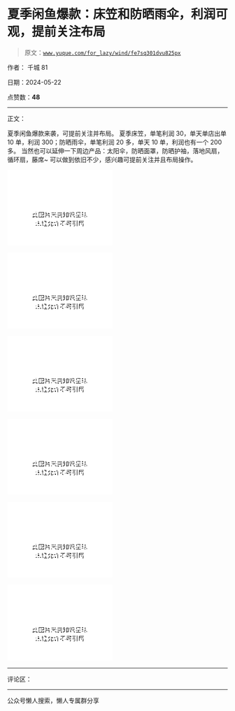 # 夏季闲鱼爆款：床笠和防晒雨伞，利润可观，提前关注布局

> 原文：[`www.yuque.com/for_lazy/wind/fe7sq301dvu825px`](https://www.yuque.com/for_lazy/wind/fe7sq301dvu825px)

作者： 千城 81

日期：2024-05-22

点赞数：**48**

* * *

正文：

夏季闲鱼爆款来袭，可提前关注并布局。 夏季床笠，单笔利润 30，单天单店出单 10 单，利润 300；防晒雨伞，单笔利润 20 多，单天 10 单，利润也有一个 200 多。
当然也可以延伸一下周边产品：太阳伞，防晒面罩，防晒护袖，落地风扇，循环扇，藤席~ 可以做到依旧不少，感兴趣可提前关注并且布局操作。

![](img/54bfe68b6a771e558dcfd23410ae655c.png)

![](img/50f2f2e4b1ee30ec93257ac2751712c7.png)

![](img/7dbe1c4541945650dac94106cc6255b0.png)

![](img/5113edd544b687a4addcc4acf2e9c60e.png)

![](img/6ce7c35388635502002ac851acb149ba.png)

![](img/295c21130824108c2786553cfb6a48ee.png)

* * *

评论区：

* * *

公众号懒人搜索，懒人专属群分享